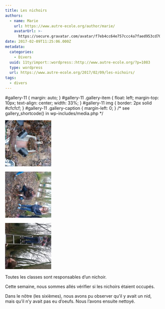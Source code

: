 ```yaml
---
title: Les nichoirs
authors:
  - name: Marie
    url: https://www.autre-ecole.org/author/marie/
    avatarUrl: >-
      https://secure.gravatar.com/avatar/f7eb4cc64e757ccc4a7faed953cd7065?s=96&d=mm&r=g
date: 2017-02-09T11:25:06.000Z
metadata:
  categories:
    - Divers
  uuid: 11ty/import::wordpress::http://www.autre-ecole.org/?p=1083
  type: wordpress
  url: https://www.autre-ecole.org/2017/02/09/les-nichoirs/
tags:
  - divers
---
```

#gallery-11 { margin: auto; } #gallery-11 .gallery-item { float: left; margin-top: 10px; text-align: center; width: 33%; } #gallery-11 img { border: 2px solid #cfcfcf; } #gallery-11 .gallery-caption { margin-left: 0; } /\* see gallery\_shortcode() in wp-includes/media.php \*/

[![](20170207_110100-e1486641919144-qvNIEL69tq0P.jpg)](https://www.autre-ecole.org/2017/02/09/les-nichoirs/20170207_110100/)

[![](20170207_110028-e1486641970826-FpJcWlCSuxqe.jpg)](https://www.autre-ecole.org/2017/02/09/les-nichoirs/20170207_110028/)

[![](20170207_105604-e1486642734693-ne1HOlyZU6KK.jpg)](https://www.autre-ecole.org/2017/02/09/les-nichoirs/20170207_105604/)

  

Toutes les classes sont responsables d’un nichoir.

Cette semaine, nous sommes allés vérifier si les nichoirs étaient occupés.

Dans le nôtre (les sixièmes), nous avons pu observer qu’il y avait un nid, mais qu’il n’y avait pas eu d’oeufs. Nous l’avons ensuite nettoyé.